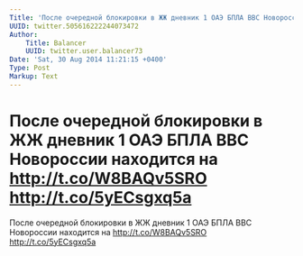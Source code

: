```yaml
---
Title: 'После очередной блокировки в ЖЖ дневник 1 ОАЭ БПЛА ВВС Новороссии находится на http://t.co/W8BAQv5SRO http://t.co/5yECsgxq5a'
UUID: twitter.505616222244073472
Author:
    Title: Balancer
    UUID: twitter.user.balancer73
Date: 'Sat, 30 Aug 2014 11:21:15 +0400'
Type: Post
Markup: Text
---
```


# После очередной блокировки в ЖЖ дневник 1 ОАЭ БПЛА ВВС Новороссии находится на http://t.co/W8BAQv5SRO http://t.co/5yECsgxq5a

После очередной блокировки в ЖЖ дневник 1 ОАЭ БПЛА ВВС
Новороссии находится на http://t.co/W8BAQv5SRO
http://t.co/5yECsgxq5a